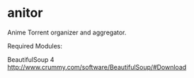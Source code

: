 anitor
======

Anime Torrent organizer and aggregator. 

Required Modules:

BeautifulSoup 4
http://www.crummy.com/software/BeautifulSoup/#Download

